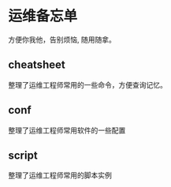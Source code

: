 # 运维备忘单

方便你我他，告别烦恼, 随用随拿。

## cheatsheet

整理了运维工程师常用的一些命令，方便查询记忆。

## conf

整理了运维工程师常用软件的一些配置

## script

整理了运维工程师常用的脚本实例
